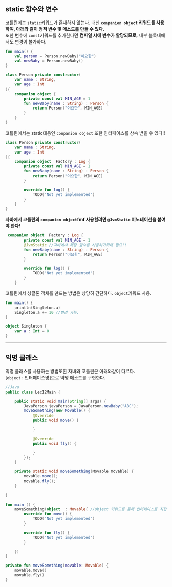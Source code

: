 ## static 함수와 변수
코틀린에는 ```static```키워드가 존재하지 않는다. 대신 **```companion object``` 키워드를 사용하여, 아래와 같이 정적 변수 및 메소드를 만들 수 있다.**  
또한 변수에 ```const```키워드를 추가한다면 **컴파일 시에 변수가 할당되므로,** 내부 블록내에서도 변경이 불가하다. 
```kotlin
fun main() {
    val person = Person.newBaby("이요한")
    val newBaby = Person.newBaby()
}

class Person private constructor(
    var name : String,
    var age : Int
){
    companion object {
        private const val MIN_AGE = 1
        fun newBaby(name : String) : Person {
            return Person("이요한", MIN_AGE)
        }
    }
}
```
코틀린에서는 static대용인 ```conpanion object``` 또한 인터페이스를 상속 받을 수 있다!!  

```kotlin
class Person private constructor(
    var name : String,
    var age : Int
){
    companion object  Factory : Log {
        private const val MIN_AGE = 1
        fun newBaby(name : String) : Person {
            return Person("이요한", MIN_AGE)
        }

        override fun log() {
            TODO("Not yet implemented")
        }
    }
}
```
**자바에서 코틀린의 ```companion object```fmf 사용할려면 ```@JvmStatic``` 어노테이션을 붙여야 한다!**
```kotlin
 companion object  Factory : Log {
        private const val MIN_AGE = 1
        @JvmStatic //자바에서 해당 함수를 사용하기위해 필요!!
        fun newBaby(name : String) : Person {
            return Person("이요한", MIN_AGE)
        }

        override fun log() {
            TODO("Not yet implemented")
        }
    }
```
코틀린에서 싱글톤 객체를 만드는 방법은 상당히 간단하다. ```object```키워드 사용.
```kotlin
fun main() {
    println(Singleton.a)
    Singleton.a += 10 //변경 가능.
}

object Singleton {
    var a : Int = 0
}
```
---
## 익명 클래스
익명 클래스를 사용하는 방법또한 자바와 코틀린은 아래와같이 다르다.  
[```object``` : 인터페이스명]으로 익명 메소드를 구현한다. 
```java
//Java
public class Lec12Main {

    public static void main(String[] args) {
        JavaPerson javaPerson = JavaPerson.newBaby("ABC");
        moveSomething(new Movable() {
            @Override
            public void move() {

            }

            @Override
            public void fly() {

            }
        });
    }

    private static void moveSomething(Movable movable) {
        movable.move();
        movable.fly();
    }
    
}
```

```kotlin
fun main () {
    moveSomething(object  : Movable{ //object 키워드를 통해 인터페이스를 직접 구현.
        override fun move() {
            TODO("Not yet implemented")
        }

        override fun fly() {
            TODO("Not yet implemented")
        }

    })
}

private fun moveSomething(movable: Movable) {
    movable.move()
    movable.fly()
}
```